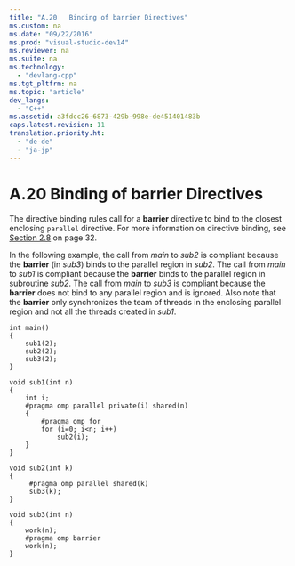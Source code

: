 ```yaml
---
title: "A.20   Binding of barrier Directives"
ms.custom: na
ms.date: "09/22/2016"
ms.prod: "visual-studio-dev14"
ms.reviewer: na
ms.suite: na
ms.technology: 
  - "devlang-cpp"
ms.tgt_pltfrm: na
ms.topic: "article"
dev_langs: 
  - "C++"
ms.assetid: a3fdcc26-6873-429b-998e-de451401483b
caps.latest.revision: 11
translation.priority.ht: 
  - "de-de"
  - "ja-jp"
---
```

# A.20   Binding of barrier Directives
The directive binding rules call for a **barrier** directive to bind to the closest enclosing `parallel` directive. For more information on directive binding, see [Section 2.8](../VS_csharp/2.8-directive-binding.md) on page 32.  
  
 In the following example, the call from *main* to *sub2* is compliant because the **barrier** (in *sub3*) binds to the parallel region in *sub2*. The call from *main* to *sub1* is compliant because the **barrier** binds to the parallel region in subroutine *sub2*.  The call from *main* to *sub3* is compliant because the **barrier** does not bind to any parallel region and is ignored. Also note that the **barrier** only synchronizes the team of threads in the enclosing parallel region and not all the threads created in *sub1*.  
  
```  
int main()  
{  
    sub1(2);  
    sub2(2);  
    sub3(2);  
}  
  
void sub1(int n)  
{  
    int i;  
    #pragma omp parallel private(i) shared(n)  
    {  
        #pragma omp for  
        for (i=0; i<n; i++)  
            sub2(i);  
    }  
}  
  
void sub2(int k)  
{  
     #pragma omp parallel shared(k)  
     sub3(k);  
}  
  
void sub3(int n)  
{  
    work(n);  
    #pragma omp barrier  
    work(n);  
}  
```